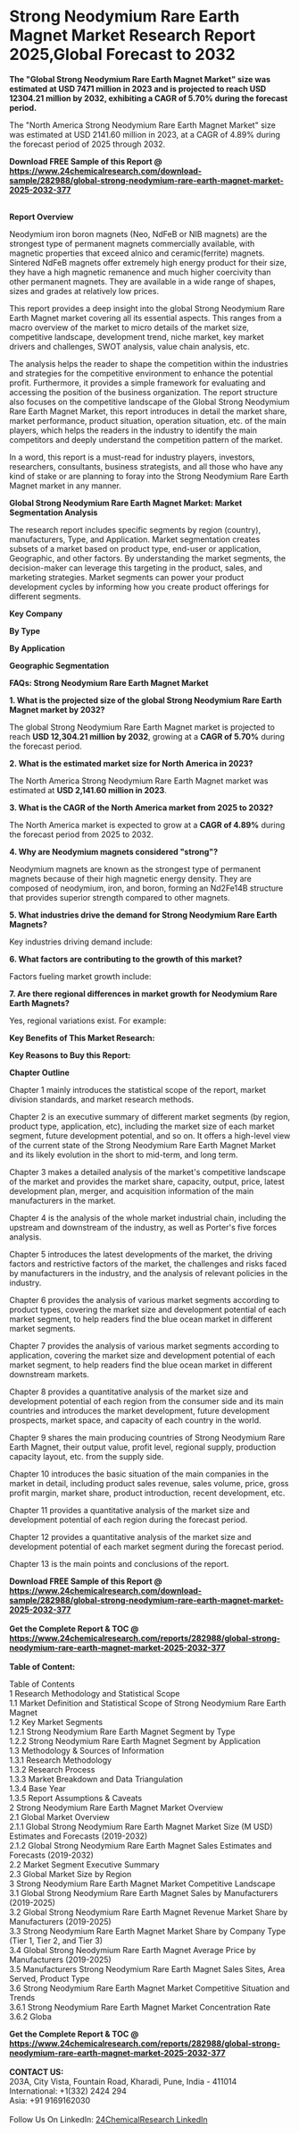 <h1>Strong Neodymium Rare Earth Magnet Market Research Report 2025,Global Forecast to 2032</h1><p><strong>The "Global Strong Neodymium Rare Earth Magnet Market" size was estimated at USD 7471 million in 2023 and is projected to reach USD 12304.21 million by 2032, exhibiting a CAGR of 5.70% during the forecast period.</strong></p><p>
</p><p>
The "North America Strong Neodymium Rare Earth Magnet Market" size was estimated at USD 2141.60 million in 2023, at a CAGR of 4.89% during the forecast period of 2025 through 2032.</p><div><b>Download FREE Sample of this Report @ 
            <a href="https://www.24chemicalresearch.com/download-sample/282988/global-strong-neodymium-rare-earth-magnet-market-2025-2032-377">
            https://www.24chemicalresearch.com/download-sample/282988/global-strong-neodymium-rare-earth-magnet-market-2025-2032-377</a></b></div><br><p>
</p><p><strong>Report Overview</strong></p><p>
</p><p>
Neodymium iron boron magnets (Neo, NdFeB or NIB magnets) are the strongest type of permanent magnets commercially available, with magnetic properties that exceed alnico and ceramic(ferrite) magnets. Sintered NdFeB magnets offer extremely high energy product for their size, they have a high magnetic remanence and much higher coercivity than other permanent magnets. They are available in a wide range of shapes, sizes and grades at relatively low prices.</p><p>
</p><p>
This report provides a deep insight into the global Strong Neodymium Rare Earth Magnet market covering all its essential aspects. This ranges from a macro overview of the market to micro details of the market size, competitive landscape, development trend, niche market, key market drivers and challenges, SWOT analysis, value chain analysis, etc.</p><p>
</p><p>
The analysis helps the reader to shape the competition within the industries and strategies for the competitive environment to enhance the potential profit. Furthermore, it provides a simple framework for evaluating and accessing the position of the business organization. The report structure also focuses on the competitive landscape of the Global Strong Neodymium Rare Earth Magnet Market, this report introduces in detail the market share, market performance, product situation, operation situation, etc. of the main players, which helps the readers in the industry to identify the main competitors and deeply understand the competition pattern of the market.</p><p>
</p><p>In a word, this report is a must-read for industry players, investors, researchers, consultants, business strategists, and all those who have any kind of stake or are planning to foray into the Strong Neodymium Rare Earth Magnet market in any manner.</p><p>
</p><p><strong>Global Strong Neodymium Rare Earth Magnet Market: Market Segmentation Analysis</strong></p><p>
The research report includes specific segments by region (country), manufacturers, Type, and Application. Market segmentation creates subsets of a market based on product type, end-user or application, Geographic, and other factors. By understanding the market segments, the decision-maker can leverage this targeting in the product, sales, and marketing strategies. Market segments can power your product development cycles by informing how you create product offerings for different segments.</p><p>
</p><p><strong>Key Company</strong></p><p>
</p><p>
</p><p><strong>By Type</strong></p><p>
</p><p>
</p><p><strong>By Application</strong></p><p>
</p><p>
</p><p><strong>Geographic Segmentation</strong></p><p>
</p><p>

<strong>FAQs: Strong Neodymium Rare Earth Magnet Market</strong></p><p>
<strong>1. What is the projected size of the global Strong Neodymium Rare Earth Magnet market by 2032?</strong></p><p>
</p><p>The global Strong Neodymium Rare Earth Magnet market is projected to reach <strong>USD 12,304.21 million by 2032</strong>, growing at a <strong>CAGR of 5.70%</strong> during the forecast period.</p><p>
<strong>2. What is the estimated market size for North America in 2023?</strong></p><p>
</p><p>The North America Strong Neodymium Rare Earth Magnet market was estimated at <strong>USD 2,141.60 million in 2023</strong>.</p><p>
<strong>3. What is the CAGR of the North America market from 2025 to 2032?</strong></p><p>
</p><p>The North America market is expected to grow at a <strong>CAGR of 4.89%</strong> during the forecast period from 2025 to 2032.</p><p>
<strong>4. Why are Neodymium magnets considered "strong"?</strong></p><p>
</p><p>Neodymium magnets are known as the strongest type of permanent magnets because of their high magnetic energy density. They are composed of neodymium, iron, and boron, forming an Nd2Fe14B structure that provides superior strength compared to other magnets.</p><p>
<strong>5. What industries drive the demand for Strong Neodymium Rare Earth Magnets?</strong></p><p>
</p><p>Key industries driving demand include:</p><p>
</p><p>
<strong>6. What factors are contributing to the growth of this market?</strong></p><p>
</p><p>Factors fueling market growth include:</p><p>
</p><p>
<strong>7. Are there regional differences in market growth for Neodymium Rare Earth Magnets?</strong></p><p>
</p><p>Yes, regional variations exist. For example:</p><p>
</p><p>
</p><p><strong>Key Benefits of This Market Research:</strong></p><p>
</p><p>
</p><p><strong>Key Reasons to Buy this Report:</strong></p><p>
</p><p>
</p><p><strong>Chapter Outline</strong></p><p>
</p><p>Chapter 1 mainly introduces the statistical scope of the report, market division standards, and market research methods.</p><p>
Chapter 2 is an executive summary of different market segments (by region, product type, application, etc), including the market size of each market segment, future development potential, and so on. It offers a high-level view of the current state of the Strong Neodymium Rare Earth Magnet Market and its likely evolution in the short to mid-term, and long term.</p><p>
Chapter 3 makes a detailed analysis of the market's competitive landscape of the market and provides the market share, capacity, output, price, latest development plan, merger, and acquisition information of the main manufacturers in the market.</p><p>
Chapter 4 is the analysis of the whole market industrial chain, including the upstream and downstream of the industry, as well as Porter's five forces analysis.</p><p>
Chapter 5 introduces the latest developments of the market, the driving factors and restrictive factors of the market, the challenges and risks faced by manufacturers in the industry, and the analysis of relevant policies in the industry.</p><p>
Chapter 6 provides the analysis of various market segments according to product types, covering the market size and development potential of each market segment, to help readers find the blue ocean market in different market segments.</p><p>
Chapter 7 provides the analysis of various market segments according to application, covering the market size and development potential of each market segment, to help readers find the blue ocean market in different downstream markets.</p><p>
Chapter 8 provides a quantitative analysis of the market size and development potential of each region from the consumer side and its main countries and introduces the market development, future development prospects, market space, and capacity of each country in the world.</p><p>
Chapter 9 shares the main producing countries of Strong Neodymium Rare Earth Magnet, their output value, profit level, regional supply, production capacity layout, etc. from the supply side.</p><p>
Chapter 10 introduces the basic situation of the main companies in the market in detail, including product sales revenue, sales volume, price, gross profit margin, market share, product introduction, recent development, etc.</p><p>
Chapter 11 provides a quantitative analysis of the market size and development potential of each region during the forecast period.</p><p>
Chapter 12 provides a quantitative analysis of the market size and development potential of each market segment during the forecast period.</p><p>
Chapter 13 is the main points and conclusions of the report.</p><div><b>Download FREE Sample of this Report @ 
            <a href="https://www.24chemicalresearch.com/download-sample/282988/global-strong-neodymium-rare-earth-magnet-market-2025-2032-377">
            https://www.24chemicalresearch.com/download-sample/282988/global-strong-neodymium-rare-earth-magnet-market-2025-2032-377</a></b></div><br><div><b>Get the Complete Report & TOC @ 
            <a href="https://www.24chemicalresearch.com/reports/282988/global-strong-neodymium-rare-earth-magnet-market-2025-2032-377">
            https://www.24chemicalresearch.com/reports/282988/global-strong-neodymium-rare-earth-magnet-market-2025-2032-377</a></b></div><br>
            <b>Table of Content:</b><p>Table of Contents<br />
1 Research Methodology and Statistical Scope<br />
1.1 Market Definition and Statistical Scope of Strong Neodymium Rare Earth Magnet<br />
1.2 Key Market Segments<br />
1.2.1 Strong Neodymium Rare Earth Magnet Segment by Type<br />
1.2.2 Strong Neodymium Rare Earth Magnet Segment by Application<br />
1.3 Methodology & Sources of Information<br />
1.3.1 Research Methodology<br />
1.3.2 Research Process<br />
1.3.3 Market Breakdown and Data Triangulation<br />
1.3.4 Base Year<br />
1.3.5 Report Assumptions & Caveats<br />
2 Strong Neodymium Rare Earth Magnet Market Overview<br />
2.1 Global Market Overview<br />
2.1.1 Global Strong Neodymium Rare Earth Magnet Market Size (M USD) Estimates and Forecasts (2019-2032)<br />
2.1.2 Global Strong Neodymium Rare Earth Magnet Sales Estimates and Forecasts (2019-2032)<br />
2.2 Market Segment Executive Summary<br />
2.3 Global Market Size by Region<br />
3 Strong Neodymium Rare Earth Magnet Market Competitive Landscape<br />
3.1 Global Strong Neodymium Rare Earth Magnet Sales by Manufacturers (2019-2025)<br />
3.2 Global Strong Neodymium Rare Earth Magnet Revenue Market Share by Manufacturers (2019-2025)<br />
3.3 Strong Neodymium Rare Earth Magnet Market Share by Company Type (Tier 1, Tier 2, and Tier 3)<br />
3.4 Global Strong Neodymium Rare Earth Magnet Average Price by Manufacturers (2019-2025)<br />
3.5 Manufacturers Strong Neodymium Rare Earth Magnet Sales Sites, Area Served, Product Type<br />
3.6 Strong Neodymium Rare Earth Magnet Market Competitive Situation and Trends<br />
3.6.1 Strong Neodymium Rare Earth Magnet Market Concentration Rate<br />
3.6.2 Globa</p><div><b>Get the Complete Report & TOC @ 
            <a href="https://www.24chemicalresearch.com/reports/282988/global-strong-neodymium-rare-earth-magnet-market-2025-2032-377">
            https://www.24chemicalresearch.com/reports/282988/global-strong-neodymium-rare-earth-magnet-market-2025-2032-377</a></b></div><br><b>CONTACT US:</b><br>
            203A, City Vista, Fountain Road, Kharadi, Pune, India - 411014<br>
            International: +1(332) 2424 294<br>
            Asia: +91 9169162030 <br><br>
            Follow Us On LinkedIn: <a href="https://www.linkedin.com/company/24chemicalresearch/">24ChemicalResearch LinkedIn</a>